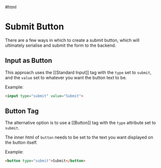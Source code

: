 #html 

# Submit Button
There are a few ways in which to create a submit button, which will ultimately serialise and submit the form to the backend.

## Input as Button
This approach uses the [[Standard Input]] tag with the `type` set to `submit`, and the `value` set to whatever you want the button text to be.

Example:
```html
<input type="submit" value="Submit">
```

## Button Tag
The alternative option is to use a [[Button]] tag with the `type` attribute set to `submit`.

The inner html of `button` needs to be set to the text you want displayed on the button itself.

Example:
```html
<button type="submit">Submit</button>
```